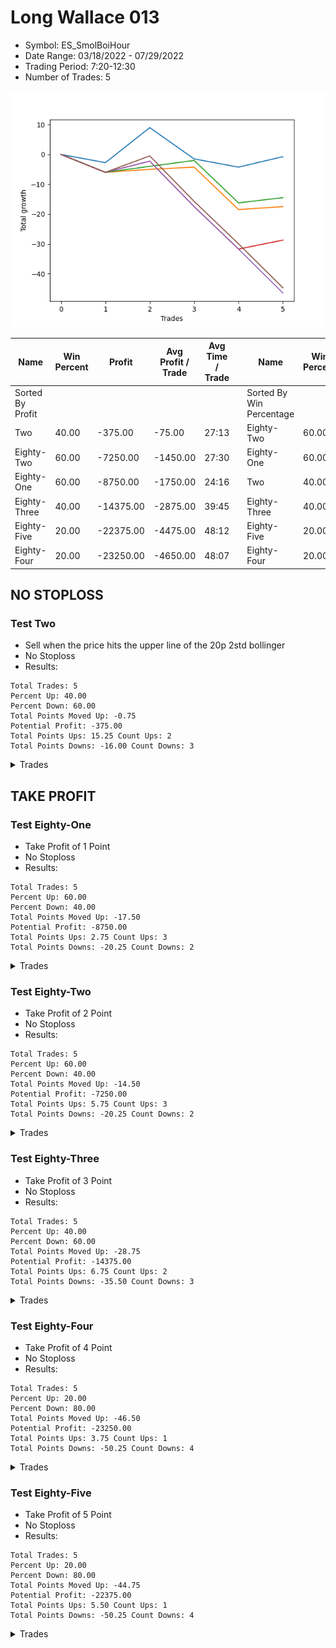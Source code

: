 # Long Wallace 013 
- Symbol: ES_SmolBoiHour
- Date Range: 03/18/2022 - 07/29/2022
- Trading Period: 7:20-12:30
- Number of Trades: 5

![Plot](LongWallace013ES_SmolBoiHour.png)

| Name | Win Percent | Profit | Avg Profit / Trade | Avg Time / Trade |      | Name | Win Percent | Profit | Avg Profit / Trade | Avg Time / Trade |
| ---- | ----------- | ------ | ------------------ | ---------------- | ---- | ---- | ----------- | ------ | ------------------ | ---------------- |
| Sorted By <br> Profit | | | | | | Sorted By <br> Win Percentage ||||
| Two | 40.00 | -375.00 | -75.00 | 27:13 |     | Eighty-Two | 60.00 | -7250.00 | -1450.00 | 27:30 |
| Eighty-Two | 60.00 | -7250.00 | -1450.00 | 27:30 |     | Eighty-One | 60.00 | -8750.00 | -1750.00 | 24:16 |
| Eighty-One | 60.00 | -8750.00 | -1750.00 | 24:16 |     | Two | 40.00 | -375.00 | -75.00 | 27:13 |
| Eighty-Three | 40.00 | -14375.00 | -2875.00 | 39:45 |     | Eighty-Three | 40.00 | -14375.00 | -2875.00 | 39:45 |
| Eighty-Five | 20.00 | -22375.00 | -4475.00 | 48:12 |     | Eighty-Five | 20.00 | -22375.00 | -4475.00 | 48:12 |
| Eighty-Four | 20.00 | -23250.00 | -4650.00 | 48:07 |     | Eighty-Four | 20.00 | -23250.00 | -4650.00 | 48:07 |

## NO STOPLOSS

### Test Two
* Sell when the price hits the upper line of the 20p 2std bollinger
* No Stoploss
* Results:
```
Total Trades: 5
Percent Up: 40.00
Percent Down: 60.00
Total Points Moved Up: -0.75
Potential Profit: -375.00
Total Points Ups: 15.25 Count Ups: 2
Total Points Downs: -16.00 Count Downs: 3
```

<details><summary>Trades</summary>

<code>In: 2022-03-23 10:23:00		Out: 2022-03-23 10:54:25		Total Position Time: 31:25		Total Move Up: -2.75		Total to Date: -2.75</code> <br />
<code>In: 2022-03-25 08:29:00		Out: 2022-03-25 08:41:45		Total Position Time: 12:45		Total Move Up: 11.75		Total to Date: 9.00</code> <br />
<code>In: 2022-03-28 08:27:00		Out: 2022-03-28 09:07:10		Total Position Time: 40:10		Total Move Up: -10.50		Total to Date: -1.50</code> <br />
<code>In: 2022-04-18 08:26:00		Out: 2022-04-18 08:59:35		Total Position Time: 33:35		Total Move Up: -2.75		Total to Date: -4.25</code> <br />
<code>In: 2022-06-08 09:41:00		Out: 2022-06-08 09:59:10		Total Position Time: 18:10		Total Move Up: 3.50		Total to Date: -0.75</code> <br />


</details>

## TAKE PROFIT

### Test Eighty-One
* Take Profit of 1 Point
* No Stoploss
* Results:
```
Total Trades: 5
Percent Up: 60.00
Percent Down: 40.00
Total Points Moved Up: -17.50
Potential Profit: -8750.00
Total Points Ups: 2.75 Count Ups: 3
Total Points Downs: -20.25 Count Downs: 2
```

<details><summary>Trades</summary>

<code>In: 2022-03-23 10:23:00		Out: 2022-03-23 11:22:55		Total Position Time: 59:55		Total Move Up: -6.00		Total to Date: -6.00</code> <br />
<code>In: 2022-03-25 08:29:00		Out: 2022-03-25 08:29:10		Total Position Time: 00:10		Total Move Up: 1.00		Total to Date: -5.00</code> <br />
<code>In: 2022-03-28 08:27:00		Out: 2022-03-28 08:27:45		Total Position Time: 00:45		Total Move Up: 0.75		Total to Date: -4.25</code> <br />
<code>In: 2022-04-18 08:26:00		Out: 2022-04-18 09:25:55		Total Position Time: 59:55		Total Move Up: -14.25		Total to Date: -18.50</code> <br />
<code>In: 2022-06-08 09:41:00		Out: 2022-06-08 09:41:35		Total Position Time: 00:35		Total Move Up: 1.00		Total to Date: -17.50</code> <br />


</details>

### Test Eighty-Two
* Take Profit of 2 Point
* No Stoploss
* Results:
```
Total Trades: 5
Percent Up: 60.00
Percent Down: 40.00
Total Points Moved Up: -14.50
Potential Profit: -7250.00
Total Points Ups: 5.75 Count Ups: 3
Total Points Downs: -20.25 Count Downs: 2
```

<details><summary>Trades</summary>

<code>In: 2022-03-23 10:23:00		Out: 2022-03-23 11:22:55		Total Position Time: 59:55		Total Move Up: -6.00		Total to Date: -6.00</code> <br />
<code>In: 2022-03-25 08:29:00		Out: 2022-03-25 08:29:20		Total Position Time: 00:20		Total Move Up: 2.00		Total to Date: -4.00</code> <br />
<code>In: 2022-03-28 08:27:00		Out: 2022-03-28 08:28:10		Total Position Time: 01:10		Total Move Up: 2.00		Total to Date: -2.00</code> <br />
<code>In: 2022-04-18 08:26:00		Out: 2022-04-18 09:25:55		Total Position Time: 59:55		Total Move Up: -14.25		Total to Date: -16.25</code> <br />
<code>In: 2022-06-08 09:41:00		Out: 2022-06-08 09:57:10		Total Position Time: 16:10		Total Move Up: 1.75		Total to Date: -14.50</code> <br />


</details>

### Test Eighty-Three
* Take Profit of 3 Point
* No Stoploss
* Results:
```
Total Trades: 5
Percent Up: 40.00
Percent Down: 60.00
Total Points Moved Up: -28.75
Potential Profit: -14375.00
Total Points Ups: 6.75 Count Ups: 2
Total Points Downs: -35.50 Count Downs: 3
```

<details><summary>Trades</summary>

<code>In: 2022-03-23 10:23:00		Out: 2022-03-23 11:22:55		Total Position Time: 59:55		Total Move Up: -6.00		Total to Date: -6.00</code> <br />
<code>In: 2022-03-25 08:29:00		Out: 2022-03-25 08:29:55		Total Position Time: 00:55		Total Move Up: 3.75		Total to Date: -2.25</code> <br />
<code>In: 2022-03-28 08:27:00		Out: 2022-03-28 09:26:55		Total Position Time: 59:55		Total Move Up: -15.25		Total to Date: -17.50</code> <br />
<code>In: 2022-04-18 08:26:00		Out: 2022-04-18 09:25:55		Total Position Time: 59:55		Total Move Up: -14.25		Total to Date: -31.75</code> <br />
<code>In: 2022-06-08 09:41:00		Out: 2022-06-08 09:59:05		Total Position Time: 18:05		Total Move Up: 3.00		Total to Date: -28.75</code> <br />


</details>

### Test Eighty-Four
* Take Profit of 4 Point
* No Stoploss
* Results:
```
Total Trades: 5
Percent Up: 20.00
Percent Down: 80.00
Total Points Moved Up: -46.50
Potential Profit: -23250.00
Total Points Ups: 3.75 Count Ups: 1
Total Points Downs: -50.25 Count Downs: 4
```

<details><summary>Trades</summary>

<code>In: 2022-03-23 10:23:00		Out: 2022-03-23 11:22:55		Total Position Time: 59:55		Total Move Up: -6.00		Total to Date: -6.00</code> <br />
<code>In: 2022-03-25 08:29:00		Out: 2022-03-25 08:29:55		Total Position Time: 00:55		Total Move Up: 3.75		Total to Date: -2.25</code> <br />
<code>In: 2022-03-28 08:27:00		Out: 2022-03-28 09:26:55		Total Position Time: 59:55		Total Move Up: -15.25		Total to Date: -17.50</code> <br />
<code>In: 2022-04-18 08:26:00		Out: 2022-04-18 09:25:55		Total Position Time: 59:55		Total Move Up: -14.25		Total to Date: -31.75</code> <br />
<code>In: 2022-06-08 09:41:00		Out: 2022-06-08 10:40:55		Total Position Time: 59:55		Total Move Up: -14.75		Total to Date: -46.50</code> <br />


</details>

### Test Eighty-Five
* Take Profit of 5 Point
* No Stoploss
* Results:
```
Total Trades: 5
Percent Up: 20.00
Percent Down: 80.00
Total Points Moved Up: -44.75
Potential Profit: -22375.00
Total Points Ups: 5.50 Count Ups: 1
Total Points Downs: -50.25 Count Downs: 4
```

<details><summary>Trades</summary>

<code>In: 2022-03-23 10:23:00		Out: 2022-03-23 11:22:55		Total Position Time: 59:55		Total Move Up: -6.00		Total to Date: -6.00</code> <br />
<code>In: 2022-03-25 08:29:00		Out: 2022-03-25 08:30:20		Total Position Time: 01:20		Total Move Up: 5.50		Total to Date: -0.50</code> <br />
<code>In: 2022-03-28 08:27:00		Out: 2022-03-28 09:26:55		Total Position Time: 59:55		Total Move Up: -15.25		Total to Date: -15.75</code> <br />
<code>In: 2022-04-18 08:26:00		Out: 2022-04-18 09:25:55		Total Position Time: 59:55		Total Move Up: -14.25		Total to Date: -30.00</code> <br />
<code>In: 2022-06-08 09:41:00		Out: 2022-06-08 10:40:55		Total Position Time: 59:55		Total Move Up: -14.75		Total to Date: -44.75</code> <br />


</details>